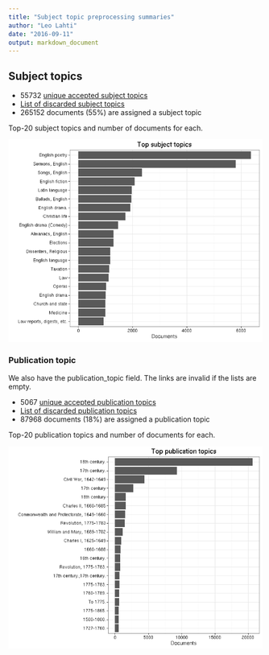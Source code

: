 ```yaml
---
title: "Subject topic preprocessing summaries"
author: "Leo Lahti"
date: "2016-09-11"
output: markdown_document
---
```


## Subject topics



  * 55732 [unique accepted subject topics](output.tables/subject_topic_accepted.csv)
  * [List of discarded subject topics](output.tables/subject_topic_discarded.csv)
  * 265152 documents (55%) are assigned a subject topic 


Top-20 subject topics and number of documents for each.

![plot of chunk summarytopics22](figure/summarytopics22-1.png)

### Publication topic

We also have the publication_topic field. The links are invalid if the lists are empty.



  * 5067 [unique accepted publication topics](output.tables/publication_topic_accepted.csv)
  * [List of discarded publication topics](output.tables/publication_topic_discarded.csv)
  * 87968 documents (18%) are assigned a publication topic 


Top-20 publication topics and number of documents for each.

![plot of chunk summarytopics223](figure/summarytopics223-1.png)
